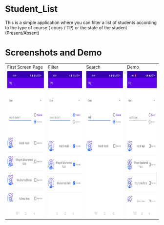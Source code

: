# Student_List
This is a simple application where you can filter a list of students according to the type of course ( cours / TP) or the state of the student (Present/Absent)

# Screenshots and Demo

<table>
  <tr>
    <td>First Screen Page</td>
     <td>Filter</td>
     <td>Search </td>
     <td>Demo</td>
  </tr>
  <tr>
    <td><img src="./ScreenShot1.jpg" width=270 height=480></td>
    <td><img src="./ScreenShot2.jpg" width=270 height=480></td>
    <td><img src="./ScreenShot3.jpg" width=270 height=480></td>
    <td><img src="./Demo.gif" height=480></td>
    
  </tr>
 </table>
 

